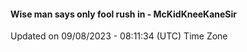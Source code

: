 #### Wise man says only fool rush in - McKidKneeKaneSir
Updated on 09/08/2023 - 08:11:34 (UTC) Time Zone
